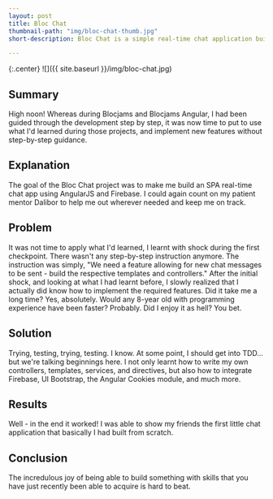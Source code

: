 ```yaml
---
layout: post
title: Bloc Chat
thumbnail-path: "img/bloc-chat-thumb.jpg"
short-description: Bloc Chat is a simple real-time chat application built with AngularJS and Firebase.

---
```


{:.center}
![]({{ site.baseurl }}/img/bloc-chat.jpg)

## Summary

High noon! Whereas during Blocjams and Blocjams Angular, I had been guided through the development step by step, it was now time to put to use what I'd learned during those projects, and implement new features without step-by-step guidance.

## Explanation

The goal of the Bloc Chat project was to make me build an SPA real-time chat app using AngularJS and Firebase. I could again count on my patient mentor Dalibor to help me out wherever needed and keep me on track.

## Problem

It was not time to apply what I'd learned, I learnt with shock during the first checkpoint. There wasn't any step-by-step instruction anymore. The instruction was simply, "We need a feature allowing for new chat messages to be sent - build the respective templates and controllers." After the initial shock, and looking at what I had learnt before, I slowly realized that I actually did know how to implement the required features. Did it take me a long time? Yes, absolutely. Would any 8-year old with programming experience have been faster? Probably. Did I enjoy it as hell? You bet.

## Solution

Trying, testing, trying, testing. I know. At some point, I should get into TDD…but we're talking beginnings here. I not only learnt how to write my own controllers, templates, services, and directives, but also how to integrate Firebase, UI Bootstrap, the Angular Cookies module, and much more.

## Results

Well - in the end it worked! I was able to show my friends the first little chat application that basically I had built from scratch.

## Conclusion

The incredulous joy of being able to build something with skills that you have just recently been able to acquire is hard to beat.
